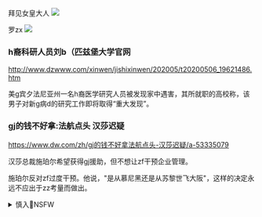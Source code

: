 拜见女皇大人
![](https://p1-ad.bytecdn.cn/large/pgc-image/bae31ba689164074a9632f7f4ed155fa)

罗zx
![](https://x0.ifengimg.com/res/2020/AB0D4225BDDEF2ED9C36EBDF42D3067004718810_size4412_w227_h188.gif)

### h裔科研人员刘b（匹兹堡大学官网
http://www.dzwww.com/xinwen/jishixinwen/202005/t20200506_19621486.htm

美g宾夕法尼亚州一名h裔医学研究人员被发现家中遇害，其所就职的高校称，该男子对新g病d的研究工作即将取得“重大发现”。

### gj的钱不好拿:法航点头 汉莎迟疑
https://www.dw.com/zh/gj的钱不好拿法航点头-汉莎迟疑/a-53335079

汉莎总裁施珀尔希望获得gj援助，但不想让zf干预企业管理。

施珀尔反对zf过度干预。他说，"是从慕尼黑还是从苏黎世飞大阪"，这样的决定永远不应出于zz考量而做出。

<details><summary>慎入🔞NSFW</summary>

Not Safe For Work
![](https://upload.wikimedia.org/wikipedia/commons/thumb/d/d3/Biohazard_Symbol_Specification.png/210px-Biohazard_Symbol_Specification.png)

<details><summary><b>风险自理Use At Your Own Risk🈲</summary>

### zg驻澳大利亚网络间谍头子玩砸了
https://www.youtube.com/watch?v=bjyEFk_i2hA

老外是傻白甜，但是他一旦明白过来之后他其实并不笨。他是单纯，不是笨。他是不把你当坏人，他不把你往坏处想，他老往好处想。但是一旦他发现你是坏人了之后，他实际上有办法对付你。

### 苏晓康：乱世与思潮
https://2newcenturynet.blogspot.com/2020/05/blog-post_13.html

### zg谩骂美高g 这游戏太危险
http://news.creaders.net/china/2020/05/05/2221872.html
`太监，慈禧，包子20200505_15887414941064.png (475×318)`<br>
![](http://pub.creaders.net/upload_files/image/202005/20200505_15887414941064.png)

章家敦说，zg的回应表明美gg务卿有“戳到其痛处”。

　　“我们不知道它们（zg）到底想隐瞒什么，但很明显它想要隐藏什么东西。

　　罗兰德说，来自外g对zg疫情初期的批评也“触犯了d一直努力打造的‘神话’：（zggcd）高效、战无不胜，以及它是唯一一个有能力领d这个gj的d；这些是zg的执zh法性基础。

### zgj方鹰派人物 武tt湾代价巨大
http://www.rfi.fr/cn/zg/20200505-zgj方鹰派人物-武tt湾代价巨大

### zg军事评论员乔l：现在不是以武力收复t湾的时候
https://www.zaobao.com.sg/realtime/china/story20200505-1050858

zg的最终目标并非两岸统一，而是实现mz复兴，让14yzg人都能过美好的生活。

乔良：这种不考虑自身或外部约束条件，只凭决心或信心（更多的是头脑发热）就拍脑袋做决策的主张，名曰ag，实为害g。

千年复兴，机遇难得，将强未强，将成未成之际”，“既然眼下是zg千年复兴，将成未成之际，收复t湾，是否是当务之急？

乔良说：t湾问题，不管我们怎么强调它属于zg内z，但本质上仍是z美问题。”他认为，在z美掰手腕未分胜负之前，t湾问题不可能彻底解决。

乔良提醒，t海一旦开战，资金会全部撤空，企业也会全部关门。他说：“人员全都失业的孤岛，将让我们注多少资金去重振其经济，投多少人力去管理其sh？……这是多大的代价，多高的成本？这代价和成本难道不拖累甚至不拖k复兴大业？

### 王炳忠：慎防“弃台论”以zhmz复兴”之名吹响前奏
https://baijiahao.baidu.com/s?id=1666439393656926671

### 走向自我毁灭的ta门特朗普
https://cn.nytimes.com/opinion/20200430/bleach-sunlight-coronavirus-trump/
![](https://static01.nyt.com/images/2020/04/26/opinion/sunday/26bruni/26bruni-master1050.jpg)

数万美国人死去；总统又做了些什么？传播不良信息。播撒虚假的希望。重新编造历史，重新想象科学，喋喋不休地谈论他所谓的英雄主义，对他自诩的受难满腹牢骚，猛烈攻击任何质疑他的绝对z确的人。没有领d力，只有哗众取宠。没有共情，只有窃笑。然而，他会再次当选的。

有了这句话，我们就能开始做精神上的预防。我们准备迎来绝望。

有人认为锡箔帽可用来防止电磁波和思想控制，这个词进而被用来嘲笑受迫害妄想者和阴谋论者。——译注）上讲坛呢。这是一个沮丧、迷失、日益绝望者的胡言乱语。

惊人的无耻是他的秘密武器，这意味着他将诉诸于即使最不择手段的对手也不会尝试的花招和谎言。只要还能继续t治这个烂摊子，他会毁掉一切需要毁的东西。

特朗普反过来会嘟囔着“深层zf，但是当他身边只剩下一群冒牌货的时候——以及当他自欺欺人丑态百出的时候，这样的词语是帮不上忙的。

这些简报的背景是深重的苦难，导致愈发地难以下咽。任何从这些简报中能感到安慰的美国人，早已被特朗普灌醉。而清醒的人看见的和听到的是总统的本来面目：一个把所有的一切——包括堆积如山的尸体——当作舞台的“音盲”戏子。

</details>
</details>
